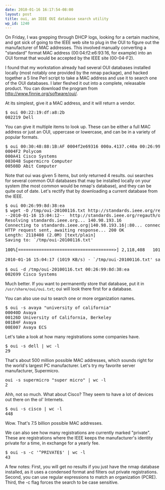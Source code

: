 ```yaml
---
date: 2010-01-16 16:17:54-08:00
layout: post
title: oui, an IEEE OUI database search utility
wp_id: 1240
---
```

On Friday, I was grepping through DHCP logs, looking for a certain machine, and got sick of going to the IEEE web site to plug in the OUI to figure out the manufacturer of MAC addresses. This involved manually converting a "standard" format MAC address (00:04:f2:e6:93:16, for example) into an OUI format that would be accepted by the IEEE site (00-04-F2).

I found that my workstation already had several OUI databases installed locally (most notably one provided by the nmap package), and hacked together a 5 line Perl script to take a MAC address and use it to search one of the OUI databases. I later fleshed it out into a complete, releasable product. You can download the program from <http://www.finnie.org/software/oui/>.

At its simplest, give it a MAC address, and it will return a vendor.

<pre>$ oui 00:22:19:df:a8:2b
002219 Dell</pre>

You can give it multiple items to look up. These can be either a full MAC address or just an OUI, uppercase or lowercase, and can be in a variety of popular formats.

<pre>$ oui 00:30:48:88:1B:AF 0004f2e69316 000a.4137.c40a 00:26:99:8d:38:ea 00-50-8D
0004F2 Polycom
000A41 Cisco Systems
003048 Supermicro Computer
00508D Abit Computer</pre>

Note that oui was given 5 items, but only returned 4 results. oui searches for several common OUI databases that may be installed locally on your system (the most common would be nmap's database), and they can be quite out of date. Let's rectify that by downloading a current database from the IEEE.

<pre>$ oui 00:26:99:8d:38:ea
$ wget -O /tmp/oui-20100116.txt http://standards.ieee.org/regauth/oui/oui.txt
--2010-01-16 15:04:12--  http://standards.ieee.org/regauth/oui/oui.txt
Resolving standards.ieee.org... 140.98.193.16
Connecting to standards.ieee.org|140.98.193.16|:80... connected.
HTTP request sent, awaiting response... 200 OK
Length: 2118408 (2.0M) [text/plain]
Saving to: `/tmp/oui-20100116.txt'

100%[=====================================&gt;] 2,118,408   1019K/s   in 2.0s

2010-01-16 15:04:17 (1019 KB/s) - `/tmp/oui-20100116.txt' saved [2118408/2118408]

$ oui -d /tmp/oui-20100116.txt 00:26:99:8d:38:ea
002699 Cisco Systems</pre>

Much better. If you want to permanently store that database, put it in `/usr/share/oui/oui.txt`; oui will look there first for a database.

You can also use oui to search one or more organization names.

<pre>$ oui -s avaya "university of california"
00040D Avaya
00126D University of California, Berkeley
001B4F Avaya
00E007 Avaya ECS</pre>

Let's take a look at how many registrations some companies have.

<pre>$ oui -s dell | wc -l
29</pre>

That's about 500 million possible MAC addresses, which sounds right for the world's largest PC manufacturer. Let's try my favorite server manufacturer, Supermicro.

<pre>oui -s supermicro "super micro" | wc -l
2</pre>

Ahh, not so much. What about Cisco? They seem to have a lot of devices out there on the ol' Internets.

<pre>$ oui -s cisco | wc -l
448</pre>

Wow. That's 7.5 billion possible MAC addresses.

We can also see how many registrations are currently marked "private". These are registrations where the IEEE keeps the manufacturer's identity private for a time, in exchange for a yearly fee.

<pre>$ oui -s -c '^PRIVATE$' | wc -l
43</pre>

A few notes: First, you will get no results if you just have the nmap database installed, as it uses a condensed format and filters out private registrations. Second, you can use regular expressions to match an organization (PCRE). Third, the -c flag forces the search to be case sensitive.
